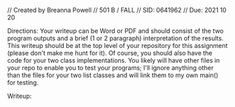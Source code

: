 // Created by Breanna Powell
// 501 B / FALL
// SID: 0641962
// Due: 2021 10 20

Directions:
Your writeup can be Word or PDF and should consist of the two program outputs and a brief (1 or 2 paragraph) interpretation of the results. This writeup should be at the top level of your repository for this assignment (please don't make me hunt for it). Of course, you should also have the code for your two class implementations. You likely will have other files in your repo to enable you to test your programs; I'll ignore anything other than the files for your two list classes and will link them to my own main() for testing. 

Writeup:
